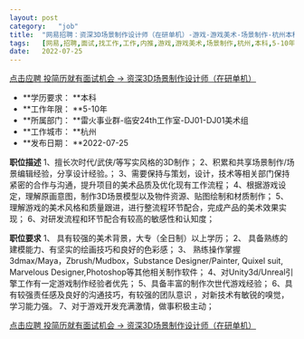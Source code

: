 ```yaml
---
layout:	post
category:	"job"
title:	"网易招聘：资深3D场景制作设计师（在研单机）-游戏-游戏美术-场景制作-杭州本科5-10年"
tags:	[网易,招聘,面试,找工作,工作,内推,游戏,游戏美术,场景制作,杭州,本科,5-10年]
date:	2022-07-25
---
```


[点击应聘 投简历就有面试机会 -> 资深3D场景制作设计师（在研单机）](http://mobile.bole.netease.com/bole/boleDetail?id=13915&employeeId=346f03c3cda5f04c&key=all)



- **学历要求： **本科
- **工作年限： **5-10年
- **所属部门： **雷火事业群-临安24th工作室-DJ01-DJ01美术组
- **工作城市： **杭州
- **发布日期： **2022-07-25



**职位描述**
1、擅长次时代/武侠/等写实风格的3D制作；
2、积累和共享场景制作/场景编辑经验，分享设计经验。；
3、需要保持与策划，设计，技术等相关部门保持紧密的合作与沟通，提升项目的美术品质及优化现有工作流程； 
4、根据游戏设定，理解原画意图，制作3D场景模型以及物件资源、贴图绘制和材质制作； 
5、理解游戏的美术风格和质量跟进，进行整流程环节配合，完成产品的美术效果实现； 
6、对研发流程和环节配合有较高的敏感性和认知度；



**职位要求**
1、 具有较强的美术背景，大专（全日制）以上学历；
2、 具备熟练的建模能力、有坚实的绘画技巧和良好的色彩感； 
3、 熟练操作掌握3dmax/Maya，Zbrush/Mudbox，Substance Designer/Painter, Quixel suit, Marvelous Designer,Photoshop等其他相关制作软件；
4、对Unity3d/Unreal引擎工作有一定游戏制作经验者优先； 
5、具备丰富的制作次世代游戏经验； 
6、具有较强责任感及良好的沟通技巧，有较强的团队意识 ，对新技术有敏锐的嗅觉，学习能力强。
7、对于游戏开发充满激情，做事积极主动；



[点击应聘 投简历就有面试机会 -> 资深3D场景制作设计师（在研单机）](http://mobile.bole.netease.com/bole/boleDetail?id=13915&employeeId=346f03c3cda5f04c&key=all)